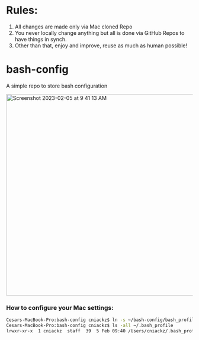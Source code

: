 # Rules:

1. All changes are made only via Mac cloned Repo
2. You never locally change anything but all is done via GitHub Repos to have things in synch.
3. Other than that, enjoy and improve, reuse as much as human possible!

# bash-config
A simple repo to store bash configuration

<img width="545" alt="Screenshot 2023-02-05 at 9 41 13 AM" src="https://user-images.githubusercontent.com/6667358/216826023-0d7ef109-b5e2-4c46-bb45-ba0190a8c2a4.png">

### How to configure your Mac settings:

```sh 
Cesars-MacBook-Pro:bash-config cniackz$ ln -s ~/bash-config/bash_profile ~/.bash_profile
Cesars-MacBook-Pro:bash-config cniackz$ ls -all ~/.bash_profile
lrwxr-xr-x  1 cniackz  staff  39  5 Feb 09:40 /Users/cniackz/.bash_profile -> /Users/cniackz/bash-config/bash_profile
```
